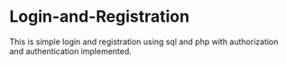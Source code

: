 # Login-and-Registration
This is simple login and registration using sql and php with authorization and authentication implemented.
